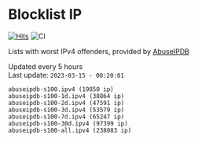 # Blocklist IP

[![Hits](https://hits.seeyoufarm.com/api/count/incr/badge.svg?url=https%3A%2F%2Fgithub.com%2Fborestad%2Fblocklist-ip%2F&count_bg=%2379C83D&title_bg=%23555555&icon=&icon_color=%23E7E7E7&title=hits&edge_flat=false)](https://hits.seeyoufarm.com)  ![CI](https://img.shields.io/github/workflow/status/borestad/blocklist-ip/CI?style=flat-square)

Lists with worst IPv4 offenders, provided by [AbuseIPDB](https://www.abuseipdb.com/)

<!-- FOOTER-PLACEHOLDER -->
Updated every 5 hours<br>
Last update: `2023-03-15 - 00:20:01`
```
abuseipdb-s100.ipv4 (19850 ip)
abuseipdb-s100-1d.ipv4 (38864 ip)
abuseipdb-s100-2d.ipv4 (47591 ip)
abuseipdb-s100-3d.ipv4 (53579 ip)
abuseipdb-s100-7d.ipv4 (65247 ip)
abuseipdb-s100-30d.ipv4 (97399 ip)
abuseipdb-s100-all.ipv4 (238083 ip)
```
